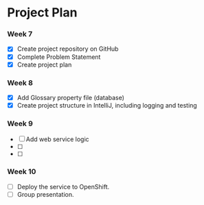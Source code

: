 # Project Plan

### Week 7
- [X] Create project repository on GitHub
- [X] Complete Problem Statement
- [X] Create project plan

### Week 8
- [X] Add Glossary property file (database)
- [X] Create project structure in IntelliJ, including logging and testing

### Week 9
- [ ] Add web service logic 
- [ ] 
- [ ] 

### Week 10
- [ ] Deploy the service to OpenShift.
- [ ] Group presentation.
